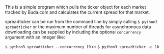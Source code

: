 This is a simple program which pulls the ticker object for each market tracked by Buda.com and calculates the current spread for that market.

spreadticker can be run from the command line by simply calling `$ python3 spreadticker` or the maximum number of threads for asynchronous data downloading can be supplied by including the optional `concurrency` argument with an integer like:

`$ python3 spreadticker --concurrency 10` or `$ python3 spreadticker -c 10`